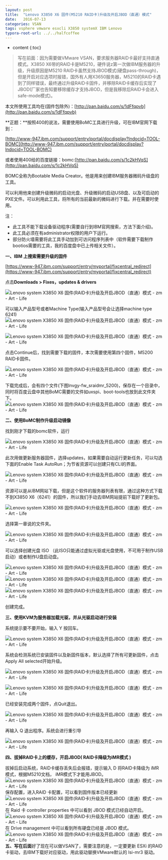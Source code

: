 ```yaml
---
layout: post
title:  "Lenovo X3850 X6 固件(M5210 RAID卡)升级及开启JBOD（直通）模式"
date:   2016-07-13
categories: VSAN
tags: vsphere vmware esxcli X3850 systemX IBM Lenovo
typora-root-url: ../../halfcoffee
---
```


* content
{:toc}
> 写在前面：因为需要做VMware VSAN，要求服务器RAID卡最好支持直通模式。X3850 X6带的RAID卡是M5210，硬件说z第一次做IBM服务器的升级，升级原因是M5210 RAID卡虽然支持JBOD模式(硬盘pass-through)，但是开启对应选项时报错，国外有人用X3650服务器，M5210的RAID卡遇到了同样错误，最终通过升级RAID卡固件，并移除RAID卡缓存后实现了JBOD(厂家也告知要移除缓存才支持JBOD，但是我移除后RAID卡会进入safe-mode模式)。



本文所使用工具均在(固件包除外)：[http://pan.baidu.com/s/1dFfqpvb](http://pan.baidu.com/s/1dFfqpvb)

**正题：**按照400的说法，需要使用BoMC工具进行升级，可在IBM官网下载到：

[http://www-947.ibm.com/support/entry/portal/docdisplay?lndocid=TOOL-BOMC](http://www-947.ibm.com/support/entry/portal/docdisplay?lndocid=TOOL-BOMC)

或者使用400给的百度链接：bomc:[http://pan.baidu.com/s/1c2kHVqS](http://pan.baidu.com/s/1c2kHVqS)



BOMC全称为Bootable Media Creator。他是用来创建IBM服务器微码升级盘的工具。

可以利用他来创建升级微码的启动光盘、升级微码的启动USB盘、以及可启动的PXE文件。可以利用此工具，将所有的当前最新的微码进行下载。并在需要时使用。

注：

+ 此工具不能下载设备驱动程序(需要自行到IBM官网搜索，方法下面介绍)。
+ 此工具必须在有administrator权限的用户下运行。
+ 部分防火墙需要将此工具手动加到可访问程序列表中（软件需要下载制作bootios需要的工具，我的百度盘中已上传相关文件）。

**一、IBM 上搜索需要升级的固件**

[https://www-947.ibm.com/support/entry/myportal/fixcentral_redirect](https://www-947.ibm.com/support/entry/myportal/fixcentral_redirect)

点击**Downloads > Fixes，updates & drivers**

![Lenovo system X3850 X6 固件(RAID卡)升级及开启JBOD（直通）模式 - zm - Art - Life](http://img0.ph.126.net/rRQF-AvEYQbJHiT2mifd6Q==/6631758259001646336.png)

可以输入产品型号或者Machine Type(输入产品型号会让选择machine type 6241) ![Lenovo system X3850 X6 固件(RAID卡)升级及开启JBOD（直通）模式 - zm - Art - Life](http://img2.ph.126.net/ObToly3Tclt98GGvIYlIJQ==/6631616422001659100.png)

![Lenovo system X3850 X6 固件(RAID卡)升级及开启JBOD（直通）模式 - zm - Art - Life](http://img2.ph.126.net/5BxT6VS8kNKKf-PWXOYyPA==/6631514167420275500.png)

点击Continue后，找到需要下载的固件，本次需要使用第四个固件，M5200 RAID卡固件。

![Lenovo system X3850 X6 固件(RAID卡)升级及开启JBOD（直通）模式 - zm - Art - Life](http://img1.ph.126.net/fTWOdT_14g0_NsaJmnfk6A==/6631623019071421747.png)

下载完成后，会有四个文件(下图lnvgy-fw_sraidmr_5200)，保存在一个目录中，同时将百度云盘中其他BoMC需要的文件如uxspi、boot-tools也放到此文件夹下。![Lenovo system X3850 X6 固件(RAID卡)升级及开启JBOD（直通）模式 - zm - Art - Life](http://img0.ph.126.net/JdGmDPWB83kubE79Da7u8w==/6631830826769087541.png)

**二、使用BoMC制作升级启动镜像**

找到刚才下载的bomc软件，运行

![Lenovo system X3850 X6 固件(RAID卡)升级及开启JBOD（直通）模式 - zm - Art - Life](http://img1.ph.126.net/ls2B07NEkr1BYgyduIn5yA==/6631593332257479073.png)

此次用做更新服务器固件，选择updates，如果需要自动运行更新任务，可以勾选下面的Enable Task AutoRun；为节省资源可以创建只有CLI的界面。

![Lenovo system X3850 X6 固件(RAID卡)升级及开启JBOD（直通）模式 - zm - Art - Life](http://img2.ph.126.net/QLqNrz0iR03dQMgUlKxjNg==/6631673596606304795.png)

资源可以是从IBM网站下载，但是这个软件的服务器列表有限，通过这种方式下载不到X3850 X6（6241）的固件，所以我们手动去IBM网站提前下载好了更新包。

![Lenovo system X3850 X6 固件(RAID卡)升级及开启JBOD（直通）模式 - zm - Art - Life](http://img2.ph.126.net/ciwE1smJ5UDOnpEOmo3fig==/6631717577071413665.png)

选择第一章说的文件夹。

![Lenovo system X3850 X6 固件(RAID卡)升级及开启JBOD（直通）模式 - zm - Art - Life](http://img1.ph.126.net/zKoXDYduZFOrmENnyHXpCw==/6631769254117920412.png)

可以选择创建光盘 ISO （此ISO只能通过虚拟光驱或光盘使用，不可用于制作USB启动）或者制作U盘启动盘。

![Lenovo system X3850 X6 固件(RAID卡)升级及开启JBOD（直通）模式 - zm - Art - Life](http://img0.ph.126.net/a-pJBpNpouYFFshKKAZT8Q==/6631718676583041441.png)![Lenovo system X3850 X6 固件(RAID卡)升级及开启JBOD（直通）模式 - zm - Art - Life](http://img0.ph.126.net/Eh25RsfzK5iqO-j_HsWLSA==/6631783547769083019.png)![Lenovo system X3850 X6 固件(RAID卡)升级及开启JBOD（直通）模式 - zm - Art - Life](http://img2.ph.126.net/CvgQgOXAXqENSo12cWX9rg==/6631586735187712433.png)

创建完成。

**三、使用KVM为服务器加载光驱，并从光驱启动进行安装**

系统提示要不要开始，输入 Y 按回车。

![Lenovo system X3850 X6 固件(RAID卡)升级及开启JBOD（直通）模式 - zm - Art - Life](http://img2.ph.126.net/XCx-r2yASt2sQ3kg9z17dg==/6631576839583058249.png)

系统会检测系统已安装固件以及新固件版本，默认选择了所有可更新固件，点击Apply All selected开始升级。

![Lenovo system X3850 X6 固件(RAID卡)升级及开启JBOD（直通）模式 - zm - Art - Life](http://img2.ph.126.net/6t7vnc7ac5cH5qyTcAKlEA==/6631623019071421754.png)

![Lenovo system X3850 X6 固件(RAID卡)升级及开启JBOD（直通）模式 - zm - Art - Life](http://img2.ph.126.net/FUmVcpj4JeANpEoVX-F7aA==/6631817632629544181.jpg)

已经安装完成两个固件，点Quit退出。

![Lenovo system X3850 X6 固件(RAID卡)升级及开启JBOD（直通）模式 - zm - Art - Life](http://img2.ph.126.net/zyWaqHpc_G8PsF8d6i34EQ==/6631642810280726606.png)

再输入 Q 退出程序。系统会进行重引导

![Lenovo system X3850 X6 固件(RAID卡)升级及开启JBOD（直通）模式 - zm - Art - Life](http://img0.ph.126.net/MyWAOc9xZpu8W6WbLNPp0g==/6631670298071424252.png)

**四、拔掉RAID卡上的缓存，开启JBOD( RAID卡降级为iMR模式 )**

拔掉后启动系统，RAID卡缓存丢失后会报错，提示输入 D 将RAID卡降级为 iMR 模式，根据M5210文档， iMR模式下才能用JBOD。
![Lenovo system X3850 X6 固件(RAID卡)升级及开启JBOD（直通）模式 - zm - Art - Life](http://img0.ph.126.net/qbgKzvdyIYA02n90z5q1pA==/6631720875606296991.png)保存配置，进入RAID 卡配置，可以看到固件版本已经更新 ![Lenovo system X3850 X6 固件(RAID卡)升级及开启JBOD（直通）模式 - zm - Art - Life](http://img2.ph.126.net/3m6EZSBH0PP4k_7qxH0xsQ==/6631738467792344318.png)在 Raid 卡 controller properties 中可以看到 JBOD 模式已经自动开启。![Lenovo system X3850 X6 固件(RAID卡)升级及开启JBOD（直通）模式 - zm - Art - Life](http://img0.ph.126.net/DvfZtbq2hUq7Esx29iQsRg==/6631504271815628907.png)在 Drive management 中可以看到所有硬盘已经是 JBOD 模式。![Lenovo system X3850 X6 固件(RAID卡)升级及开启JBOD（直通）模式 - zm - Art - Life](http://img2.ph.126.net/wl4GlprZvcg-M3wZBVoZ1w==/6631511968397019938.png)
**五、写在后面**好了现在可以做VSAN了，需要注意的是，一定要更新 ESXi 的RAID卡驱动，去IBM下载好对应驱动，用此驱动替换VMware默认的 lsi-mr3 驱动。